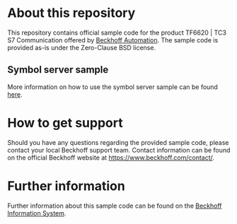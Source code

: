 # About this repository
This repository contains official sample code for the product 
TF6620 | TC3 S7 Communication offered by [Beckhoff Automation](https://www.beckhoff.com). 
The sample code is provided as-is under the Zero-Clause BSD license.

## Symbol server sample
More information on how to use the symbol server sample can be found 
[here](TF6620_S7CommunicationSample_SymbolServer/README.md).

# How to get support
Should you have any questions regarding the provided sample code, 
please contact your local Beckhoff support team. Contact information can 
be found on the official Beckhoff website at https://www.beckhoff.com/contact/.

# Further information
Further information about this sample code can be found on the 
[Beckhoff Information System](https://infosys.beckhoff.com).
